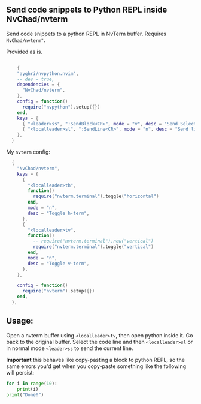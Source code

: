 ## Send code snippets to Python REPL inside NvChad/nvterm

Send code snippets to a python REPL in NvTerm buffer. Requires `NvChad/nvterm"`.

Provided as is.

```lua

    {
    "ayghri/nvpython.nvim",
    -- dev = true,
    dependencies = {
      "NvChad/nvterm",
    },
    config = function()
      require("nvpython").setup({})
    end,
    keys = {
      { "<leader>ss", ":SendBlock<CR>", mode = "v", desc = "Send Selection" },
      { "<localleader>sl", ":SendLine<CR>", mode = "n", desc = "Send line" },
    },
  }

```

My `nvterm` config:

```lua
  {
    "NvChad/nvterm",
    keys = {
      {
        "<localleader>th",
        function()
          require("nvterm.terminal").toggle("horizontal")
        end,
        mode = "n",
        desc = "Toggle h-term",
      },
      {
        "<localleader>tv",
        function()
          -- require("nvterm.terminal").new("vertical")
          require("nvterm.terminal").toggle("vertical")
        end,
        mode = "n",
        desc = "Toggle v-term",
      },
    },

    config = function()
      require("nvterm").setup({})
    end,
  },
```

## Usage:

Open a nvterm buffer using `<localleader>tv`, then open python inside it. Go
back to the original buffer. Select the code line and then `<localleader>sl` or
in normal mode `<leader>ss` to send the current line.

**Important** this behaves like copy-pasting a block to python REPL, so the same
errors you'd get when you copy-paste something like the following will persist:

```python
for i in range(10):
    print(i)
print("Done!")
```
